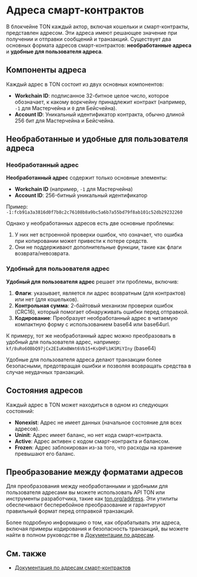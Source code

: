 # Адреса смарт-контрактов

[//]: # "TODO, это gpt"

В блокчейне TON каждый актор, включая кошельки и смарт-контракты, представлен адресом. Эти адреса имеют решающее значение при получении и отправки сообщений и транзакций. Существует два основных формата адресов смарт-контрактов: **необработанные адреса** и **удобные для пользователя адреса**.

## Компоненты адреса

Каждый адрес в TON состоит из двух основных компонентов:

- **Workchain ID**: подписанное 32-битное целое число, которое обозначает, к какому воркчейну принадлежит контракт (например, `-1` для Мастерчейна и `0` для Бейсчейна).
- **Account ID**: Уникальный идентификатор контракта, обычно длиной 256 бит для Мастерчейна и Бейсчейна.

## Необработанные и удобные для пользователя адреса

### Необработанный адрес

**Необработанный адрес** содержит только основные элементы:

- **Workchain ID** (например, `-1` для Мастерчейна)
- **Account ID**: 256-битный уникальный идентификатор

Пример:\
`-1:fcb91a3a3816d0f7b8c2c76108b8a9bc5a6b7a55bd79f8ab101c52db29232260`

Однако у необработанных адресов есть две основные проблемы:

1. У них нет встроенной проверки ошибок, что означает, что ошибка при копировании может привести к потере средств.
2. Они не поддерживают дополнительные функции, такие как флаги возврата/невозврата.

### Удобный для пользователя адрес

**Удобный для пользователя адрес** решает эти проблемы, включив:

1. **Флаги**: указывает, является ли адрес возвратным (для контрактов) или нет (для кошельков).
2. **Контрольная сумма**: 2-байтовый механизм проверки ошибок (CRC16), который помогает обнаруживать ошибки перед отправкой.
3. **Кодирование**: Преобразует необработанный адрес в читаемую компактную форму с использованием base64 или base64url.

К примеру, тот же необработанный адрес можно преобразовать в удобный для пользователя адрес, например:\
`kf/8uRo6OBbQ97jCx2EIuKm8Wmt6Vb15+KsQHFLbKSMiYIny` (base64)

Удобные для пользователя адреса делают транзакции более безопасными, предотвращая ошибки и позволяя возвращать средства в случае неудачных транзакций.

## Состояния адресов

Каждый адрес в TON может находиться в одном из следующих состояний:

- **Nonexist**: Адрес не имеет данных (начальное состояние для всех адресов).
- **Uninit**: Адрес имеет баланс, но нет кода смарт-контракта.
- **Active**: Адрес активен с кодом смарт-контракта и балансом.
- **Frozen**: Адрес заблокирован из-за того, что расходы на хранение превышают его баланс.

## Преобразование между форматами адресов

Для преобразования между необработанными и удобными для пользователя адресами вы можете использовать API TON или инструменты разработчика, такие как [ton.org/address](https://ton.org/address). Эти утилиты обеспечивают бесперебойное преобразование и гарантируют правильный формат перед отправкой транзакций.

Более подробную информацию о том, как обрабатывать эти адреса, включая примеры кодирования и безопасность транзакций, вы можете найти в полном руководстве в [Документации по адресам](/v3/documentation/smart-contracts/addresses).

## См. также

- [Документация по адресам смарт-контрактов](/v3/documentation/smart-contracts/addresses)
